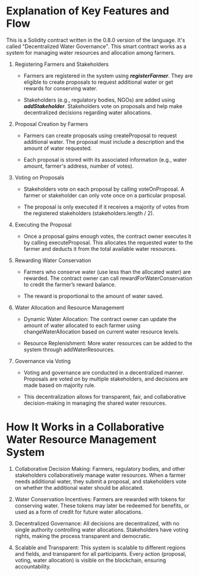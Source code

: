 # Explanation of Key Features and Flow

This is a Solidity contract written in the 0.8.0 version of the language. It's called "Decentralized Water Governance". This smart contract works as a system for managing water resources and allocation among farmers.

1. Registering Farmers and Stakeholders
   
   - Farmers are registered in the system using _**registerFarmer**_. They are eligible to create proposals to request additional water or get rewards for conserving water.
     
   - Stakeholders (e.g., regulatory bodies, NGOs) are added using _**addStakeholder**_. Stakeholders vote on proposals and help make decentralized decisions regarding water allocations.

2. Proposal Creation by Farmers
   
   - Farmers can create proposals using createProposal to request additional water. The proposal must include a description and the amount of water requested.
     
   - Each proposal is stored with its associated information (e.g., water amount, farmer's address, number of votes).
  
3. Voting on Proposals
   
   - Stakeholders vote on each proposal by calling voteOnProposal. A farmer or stakeholder can only vote once on a particular proposal.
     
   - The proposal is only executed if it receives a majority of votes from the registered stakeholders (stakeholders.length / 2).
  
4. Executing the Proposal
   
   - Once a proposal gains enough votes, the contract owner executes it by calling executeProposal. This allocates the requested water to the farmer and deducts it from the total available water resources.
  
5. Rewarding Water Conservation

   - Farmers who conserve water (use less than the allocated water) are rewarded. The contract owner can call rewardForWaterConservation to credit the farmer’s reward balance.
     
   - The reward is proportional to the amount of water saved.
  
6. Water Allocation and Resource Management
   
   - Dynamic Water Allocation: The contract owner can update the amount of water allocated to each farmer using changeWaterAllocation based on current water resource levels.
     
   - Resource Replenishment: More water resources can be added to the system through addWaterResources.
     
7. Governance via Voting
   
   - Voting and governance are conducted in a decentralized manner. Proposals are voted on by multiple stakeholders, and decisions are made based on majority rule.
     
   - This decentralization allows for transparent, fair, and collaborative decision-making in managing the shared water resources.

# How It Works in a Collaborative Water Resource Management System

1. Collaborative Decision Making: Farmers, regulatory bodies, and other stakeholders collaboratively manage water resources. When a farmer needs additional water, they submit a proposal, and stakeholders vote on whether the additional water should be allocated.

2. Water Conservation Incentives: Farmers are rewarded with tokens for conserving water. These tokens may later be redeemed for benefits, or used as a form of credit for future water allocations.

3. Decentralized Governance: All decisions are decentralized, with no single authority controlling water allocations. Stakeholders have voting rights, making the process transparent and democratic.

4. Scalable and Transparent: This system is scalable to different regions and fields, and transparent for all participants. Every action (proposal, voting, water allocation) is visible on the blockchain, ensuring accountability.
